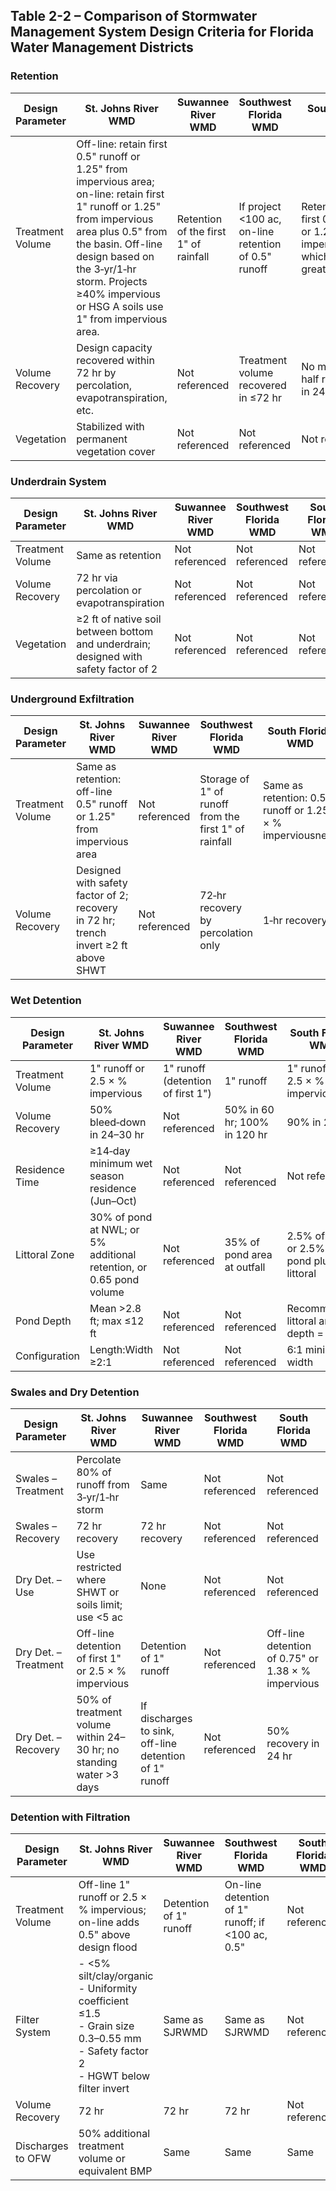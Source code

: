 ## Table 2-2 – Comparison of Stormwater Management System Design Criteria for Florida Water Management Districts

### Retention
| Design Parameter | St. Johns River WMD | Suwannee River WMD | Southwest Florida WMD | South Florida WMD |
|-----------------|--------------------|--------------------|-----------------------|-------------------|
| Treatment Volume | Off-line: retain first 0.5" runoff or 1.25" from impervious area; on-line: retain first 1" runoff or 1.25" from impervious area plus 0.5" from the basin. Off-line design based on the 3‑yr/1‑hr storm. Projects ≥40% impervious or HSG A soils use 1" from impervious area. | Retention of the first 1" of rainfall | If project <100 ac, on-line retention of 0.5" runoff | Retention of the first 0.5" runoff or 1.25 × % imperviousness, whichever is greater |
| Volume Recovery | Design capacity recovered within 72 hr by percolation, evapotranspiration, etc. | Not referenced | Treatment volume recovered in ≤72 hr | No more than half recovered in 24 hr |
| Vegetation | Stabilized with permanent vegetation cover | Not referenced | Not referenced | Not referenced |

### Underdrain System
| Design Parameter | St. Johns River WMD | Suwannee River WMD | Southwest Florida WMD | South Florida WMD |
|-----------------|--------------------|--------------------|-----------------------|-------------------|
| Treatment Volume | Same as retention | Not referenced | Not referenced | Not referenced |
| Volume Recovery | 72 hr via percolation or evapotranspiration | Not referenced | Not referenced | Not referenced |
| Vegetation | ≥2 ft of native soil between bottom and underdrain; designed with safety factor of 2 | Not referenced | Not referenced | Not referenced |

### Underground Exfiltration
| Design Parameter | St. Johns River WMD | Suwannee River WMD | Southwest Florida WMD | South Florida WMD |
|-----------------|--------------------|--------------------|-----------------------|-------------------|
| Treatment Volume | Same as retention: off-line 0.5" runoff or 1.25" from impervious area | Not referenced | Storage of 1" of runoff from the first 1" of rainfall | Same as retention: 0.5" runoff or 1.25 × % imperviousness |
| Volume Recovery | Designed with safety factor of 2; recovery in 72 hr; trench invert ≥2 ft above SHWT | Not referenced | 72‑hr recovery by percolation only | 1‑hr recovery |

### Wet Detention
| Design Parameter | St. Johns River WMD | Suwannee River WMD | Southwest Florida WMD | South Florida WMD |
|-----------------|--------------------|--------------------|-----------------------|-------------------|
| Treatment Volume | 1" runoff or 2.5 × % impervious | 1" runoff (detention of first 1") | 1" runoff | 1" runoff or 2.5 × % impervious |
| Volume Recovery | 50% bleed‑down in 24–30 hr | Not referenced | 50% in 60 hr; 100% in 120 hr | 90% in 24 hr |
| Residence Time | ≥14‑day minimum wet season residence (Jun–Oct) | Not referenced | Not referenced | Not referenced |
| Littoral Zone | 30% of pond at NWL; or 5% additional retention, or 0.65 pond volume | Not referenced | 35% of pond area at outfall | 2.5% of pond or 2.5% of pond plus littoral |
| Pond Depth | Mean >2.8 ft; max ≤12 ft | Not referenced | Not referenced | Recommended littoral area depth = 1–2 ft |
| Configuration | Length:Width ≥2:1 | Not referenced | Not referenced | 6:1 minimum width |

### Swales and Dry Detention
| Design Parameter | St. Johns River WMD | Suwannee River WMD | Southwest Florida WMD | South Florida WMD |
|-----------------|--------------------|--------------------|-----------------------|-------------------|
| Swales – Treatment | Percolate 80% of runoff from 3‑yr/1‑hr storm | Same | Not referenced | Not referenced |
| Swales – Recovery | 72 hr recovery | 72 hr recovery | Not referenced | Not referenced |
| Dry Det. – Use | Use restricted where SHWT or soils limit; use <5 ac | None | Not referenced | Not referenced |
| Dry Det. – Treatment | Off-line detention of first 1" or 2.5 × % impervious | Detention of 1" runoff | Not referenced | Off-line detention of 0.75" or 1.38 × % impervious |
| Dry Det. – Recovery | 50% of treatment volume within 24–30 hr; no standing water >3 days | If discharges to sink, off-line detention of 1" runoff | Not referenced | 50% recovery in 24 hr |

### Detention with Filtration
| Design Parameter | St. Johns River WMD | Suwannee River WMD | Southwest Florida WMD | South Florida WMD |
|-----------------|--------------------|--------------------|-----------------------|-------------------|
| Treatment Volume | Off-line 1" runoff or 2.5 × % impervious; on-line adds 0.5" above design flood | Detention of 1" runoff | On-line detention of 1" runoff; if <100 ac, 0.5" | Not referenced |
| Filter System | - <5% silt/clay/organic<br>- Uniformity coefficient ≤1.5<br>- Grain size 0.3–0.55 mm<br>- Safety factor 2<br>- HGWT below filter invert | Same as SJRWMD | Same as SJRWMD | Not referenced |
| Volume Recovery | 72 hr | 72 hr | 72 hr | Not referenced |
| Discharges to OFW | 50% additional treatment volume or equivalent BMP | Same | Same | Same |
